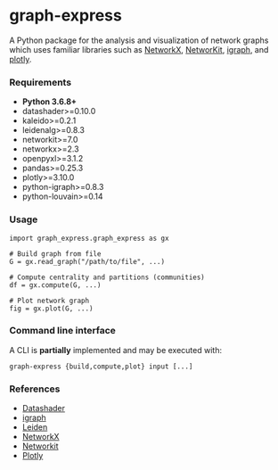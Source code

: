 # graph-express

A Python package for the analysis and visualization of network graphs which uses familiar libraries such as
[NetworkX](https://networkx.org/), [NetworKit](https://networkit.github.io/), [igraph](https://igraph.org/), and [plotly](https://plotly.com/).

### Requirements

* **Python 3.6.8+**
* datashader>=0.10.0
* kaleido>=0.2.1
* leidenalg>=0.8.3
* networkit>=7.0
* networkx>=2.3
* openpyxl>=3.1.2
* pandas>=0.25.3
* plotly>=3.10.0
* python-igraph>=0.8.3
* python-louvain>=0.14

### Usage

```
import graph_express.graph_express as gx

# Build graph from file
G = gx.read_graph("/path/to/file", ...)

# Compute centrality and partitions (communities)
df = gx.compute(G, ...)

# Plot network graph
fig = gx.plot(G, ...)
```

### Command line interface

A CLI is **partially** implemented and may be executed with:

```
graph-express {build,compute,plot} input [...]
```

### References

* [Datashader](http://datashader.org)
* [igraph](https://igraph.org)
* [Leiden](https://leidenalg.readthedocs.io)
* [NetworkX](https://networkx.github.io)
* [Networkit](https://github.com/networkit/networkit)
* [Plotly](https://plot.ly)
